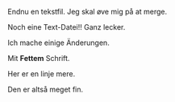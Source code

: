 Endnu en tekstfil. Jeg skal øve mig på at merge.

Noch eine Text-Datei!! Ganz lecker.

Ich mache einige Änderungen.

Mit **Fettem** Schrift.

Her er en linje mere. 

Den er altså meget fin.
